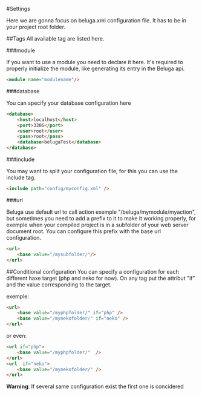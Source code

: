 #Settings

Here we are gonna focus on beluga.xml configuration file. It has to be in your project root folder.

##Tags
All available tag are listed here.

###module

If you want to use a module you need to declare it here. It's required to properly initialize the module, like generating its entry in the Beluga api.
```html
<module name="modulename"/>
```

###database

You can specify your database configuration here 

```html
<database>
  	<host>localhost</host>
	<port>3306</port>
	<user>root</user>
	<pass>root</pass>
	<database>belugaTest</database>
</database>
```

###include

You may want to split your configuration file, for this you can use the include tag.

```html
<include path="config/myconfig.xml" />
```

###url

Beluga use default url to call action exemple "/beluga/mymodule/myaction", but sometimes you need to add a prefix to it to make it working properly, for exemple when your compiled project is in a subfolder of your web server document root.
You can configure this prefix with the base url configuration.
```html
<url>
	<base value="/mysubfolder/"/>
</url>
```

##Conditional configuration
You can specify a configuration for each different haxe target (php and neko for now).
On any tag put the attribut "if" and the value corresponding to the target.

exemple:
```html
<url>
	<base value="/myphpfolder/" if="php" />
	<base value="/mynekofolder/" if="neko" />
</url>
```
or even:
```html
<url if="php">
	<base value="/myphpfolder/"  />
</url>
<url  if="neko">
	<base value="/mynekofolder/" />
</url>
```
**Warning**: If several same configuration exist the first one is concidered

